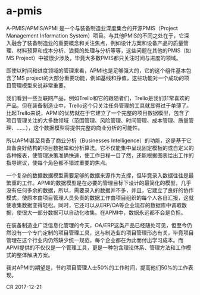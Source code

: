# a-pmis
A-PMIS/APMIS/APMI 是一个与装备制造业深度集合的开源PMIS（Project Management Information System）项目。与其他PMIS的不同之处在于，它深入融合了装备制造业的重要概念和关注焦点，例如设计方案和设备产品的质量管理、材料预算和成本分析、浪费的处理与分析等等，这些问题在其他的PMIS（如MS Project）中被很少涉及，毕竟大多数PMIS都只关注时间与进度的领域。

即使以时间和进度领域的管理来看，APMI也是足够强大的，它的这个组件基本包含了MS project的大部分重要功能，例如基线和挣值，这些功能对一个成功的项目管理模型来说非常重要。

我们看到一些互联网产品，例如Trello和它的跟随者们，Trello是我们非常喜欢的产品。但在装备制造业中，Trello这个只关注任务管理的工具就显得过于单薄了。比起Trello来说，APMI的优势就在于它建立了一个完整的项目数据模型，包含了项目管理关注的大多数领域（范围管理、风险管理、时间管理、成本管理、质量管理、……），这个数据模型将提供完整的商业分析的可能性。

所以APMI甚至具备了商业分析（Businesses Intelligence）的功能，这是基于它具备良好结构的项目数据库和分析算法。它不仅能集中呈现固定模板的或自定义的各种报表，使管理决策准确快速，使工作日程一目了然，还能根据图表给出工作的指导建议，使每个角色都不错过重要的焦点。

一个复杂的数据数据模型需要足够的数据来源作为支撑，但毕竟录入数据往往是最繁重的工作。APMI的数据模型是在必要的管理目标下设计的最简化的模型，几乎没有任何多余的数据，所以，需要录入的数据并不多，并且，它建立了良好的协作模式，使原本由项目管理人员负责的数据工作由项目组织的每个人各自汇报，这就使收集数据变得轻松。同时，它还可以从ERP/OA等企业现存的数据库中调取数据，使很大一部分数据可以自动化收集。在APMI中，数据永远都不会是负担。

在装备制造业广泛信息化管理的今天，OA/ERP这类产品已经随处可见，但至今仍然没有一个专门定制的项目管理工具，这与制造业的项目管理形态有关，毕竟项目管理在这个行业内仍然缺少统一规范，每个企业都在为此而付出学习成本。而APMI提供的不仅仅是一个管理工具，更是一种包含理论体系、管理方法和工作模式的整体解决方案。

我对APMI的期望是，节约项目管理人士50%的工作时间，提高他们50%的工作表现。

CR 2017-12-21
